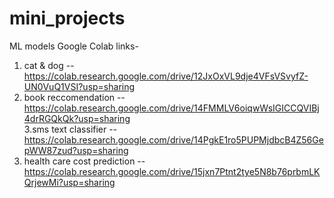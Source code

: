 # mini_projects

ML models 
Google Colab links-

1. cat & dog -- https://colab.research.google.com/drive/12JxOxVL9dje4VFsVSvyfZ-UN0VuQ1VSI?usp=sharing 
2. book reccomendation -- https://colab.research.google.com/drive/14FMMLV6oiqwWsIGICCQVIBj4drRGQkQk?usp=sharing                                           
3.sms text classifier -- https://colab.research.google.com/drive/14PgkE1ro5PUPMjdbcB4Z56GepWW87zud?usp=sharing
4. health care cost prediction -- https://colab.research.google.com/drive/15jxn7Ptnt2tye5N8b76prbmLKQrjewMi?usp=sharing
